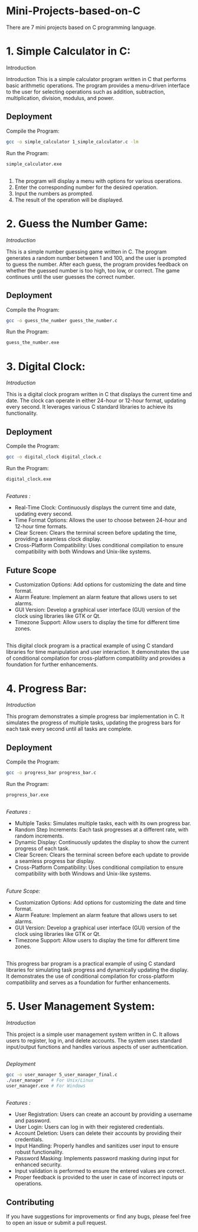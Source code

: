# Mini-Projects-based-on-C
There are 7 mini projects based on C programming language. 

# 1. Simple Calculator in C:
Introduction

Introduction This is a simple calculator program written in C that performs basic arithmetic operations. The program provides a menu-driven interface to the user for selecting operations such as addition, subtraction, multiplication, division, modulus, and power.


## Deployment

Compile the Program:
```bash
gcc -o simple_calculator 1_simple_calculator.c -lm
```

Run the Program:
```bash
simple_calculator.exe
```


##

1. The program will display a menu with options for various operations. 
2. Enter the corresponding number for the desired operation. 
3. Input the numbers as prompted. 
4. The result of the operation will be displayed.


# 2. Guess the Number Game:
_Introduction_

This is a simple number guessing game written in C. The program generates a random number between 1 and 100, and the user is prompted to guess the number. After each guess, the program provides feedback on whether the guessed number is too high, too low, or correct. The game continues until the user guesses the correct number.


## Deployment

Compile the Program:
```bash
gcc -o guess_the_number guess_the_number.c
```

Run the Program:
```bash
guess_the_number.exe
```


# 3. Digital Clock:
_Introduction_

This is a digital clock program written in C that displays the current time and date. The clock can operate in either 24-hour or 12-hour format, updating every second. It leverages various C standard libraries to achieve its functionality.

## Deployment

Compile the Program:
```bash
gcc -o digital_clock digital_clock.c
```

Run the Program:
```bash
digital_clock.exe
```


##
_Features :_

- Real-Time Clock: Continuously displays the current time and date, updating every second.
- Time Format Options: Allows the user to choose between 24-hour and 12-hour time formats.
- Clear Screen: Clears the terminal screen before updating the time, providing a seamless clock display.
- Cross-Platform Compatibility: Uses conditional compilation to ensure compatibility with both Windows and Unix-like systems.
## Future Scope

- Customization Options: Add options for customizing the date and time format.
- Alarm Feature: Implement an alarm feature that allows users to set alarms.
- GUI Version: Develop a graphical user interface (GUI) version of the clock using libraries like GTK or Qt.
- Timezone Support: Allow users to display the time for different time zones.
##
This digital clock program is a practical example of using C standard libraries for time manipulation and user interaction. It demonstrates the use of conditional compilation for cross-platform compatibility and provides a foundation for further enhancements.


# 4. Progress Bar:
_Introduction_

This program demonstrates a simple progress bar implementation in C. It simulates the progress of multiple tasks, updating the progress bars for each task every second until all tasks are complete.

## Deployment

Compile the Program:
```bash
gcc -o progress_bar progress_bar.c
```

Run the Program:
```bash
progress_bar.exe
```


##
_Features :_

- Multiple Tasks: Simulates multiple tasks, each with its own progress bar.
- Random Step Increments: Each task progresses at a different rate, with random increments.
- Dynamic Display: Continuously updates the display to show the current progress of each task.
- Clear Screen: Clears the terminal screen before each update to provide a seamless progress bar display.
- Cross-Platform Compatibility: Uses conditional compilation to ensure compatibility with both Windows and Unix-like systems.
## 
_Future Scope:_

- Customization Options: Add options for customizing the date and time format.
- Alarm Feature: Implement an alarm feature that allows users to set alarms.
- GUI Version: Develop a graphical user interface (GUI) version of the clock using libraries like GTK or Qt.
- Timezone Support: Allow users to display the time for different time zones.

##
This progress bar program is a practical example of using C standard libraries for simulating task progress and dynamically updating the display. It demonstrates the use of conditional compilation for cross-platform compatibility and serves as a foundation for further enhancements.


# 5. User Management System:
_Introduction_

This project is a simple user management system written in C. It allows users to register, log in, and delete accounts. The system uses standard input/output functions and handles various aspects of user authentication.
## 
_Deployment_
```bash
gcc -o user_manager 5_user_manager_final.c
./user_manager   # For Unix/Linux
user_manager.exe # For Windows
```

##
_Features :_

- User Registration: Users can create an account by providing a username and password.
- User Login: Users can log in with their registered credentials.
- Account Deletion: Users can delete their accounts by providing their credentials.
- Input Handling: Properly handles and sanitizes user input to ensure robust functionality.
- Password Masking: Implements password masking during input for enhanced security.
- Input validation is performed to ensure the entered values are correct.
- Proper feedback is provided to the user in case of incorrect inputs or operations.

##

## Contributing
If you have suggestions for improvements or find any bugs, please feel free to open an issue or submit a pull request.


